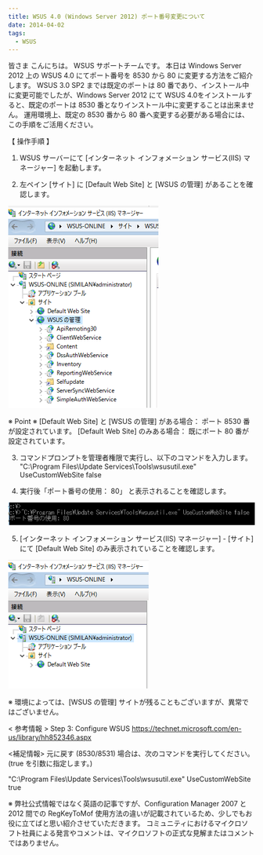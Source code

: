 ```yaml
---
title: WSUS 4.0 (Windows Server 2012) ポート番号変更について
date: 2014-04-02
tags:
  - WSUS
---
```

皆さま こんにちは。 WSUS サポートチームです。
本日は Windows Server 2012 上の WSUS 4.0 にてポート番号を 8530 から 80 に変更する方法をご紹介します。
WSUS 3.0 SP2 までは既定のポートは 80 番であり、インストール中に変更可能でしたが、Windows Server 2012 にて WSUS 4.0をインストールすると、既定のポートは 8530 番となりインストール中に変更することは出来ません。
運用環境上、既定の 8530 番から 80 番へ変更する必要がある場合には、この手順をご活用ください。

【 操作手順 】
1. WSUS サーバーにて [インターネット インフォメーション サービス(IIS) マネージャー] を起動します。

2. 左ペイン [サイト] に [Default Web Site] と [WSUS の管理] があることを確認します。

![IISManager_01](2014-04-02_01/IISManager_01.png)

※ Point ※
[Default Web Site] と [WSUS の管理] がある場合： ポート 8530 番が設定されています。
[Default Web Site] のみある場合： 既にポート 80 番が設定されています。

3. コマンドプロンプトを管理者権限で実行し、以下のコマンドを入力します。
"C:\Program Files\Update Services\Tools\wsusutil.exe" UseCustomWebSite false

4. 実行後「ポート番号の使用： 80」 と表示されることを確認します。

![port80_01](2014-04-02_01/port80_01.png)

5.  [インターネット インフォメーション サービス(IIS) マネージャー] - [サイト] にて [Default Web Site] のみ表示されていることを確認します。

![IISManager_02](2014-04-02_01/IISManager_02.png)

※ 環境によっては、[WSUS の管理] サイトが残ることもございますが、異常ではございません。

< 参考情報 >
Step 3: Configure WSUS
https://technet.microsoft.com/en-us/library/hh852346.aspx

<補足情報>
元に戻す (8530/8531) 場合は、次のコマンドを実行してください。(true を引数に指定します。)

"C:\Program Files\Update Services\Tools\wsusutil.exe" UseCustomWebSite true

※ 弊社公式情報ではなく英語の記事ですが、Configuration Manager 2007 と 2012 間での RegKeyToMof 使用方法の違いが記載されているため、少しでもお役に立てばと思い紹介させていただきます。
コミュニティにおけるマイクロソフト社員による発言やコメントは、マイクロソフトの正式な見解またはコメントではありません。